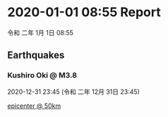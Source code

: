 # 2020-01-01 08:55 Report
令和 二年 1月 1日 08:55

## Earthquakes
### Kushiro Oki @ M3.8
2020-12-31 23:45 (令和 二年 12月 31日 23:45)
  
[epicenter @ 50km](https://www.google.com/maps/place/43°00'00%22+145°24'00%22/@43,145.4,17z/data=!3m1!4b1!4m5!3m4!1s0x0:0x0!8m2!3d43!4d145.4)